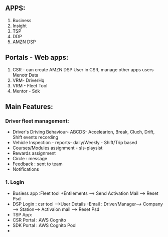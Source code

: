 ## APPS:
1. Business
2. Insight
3. TSP
4. DDP
5. AMZN DSP

## Portals - Web apps:
1. CSR - can create AMZN DSP User in CSR, manage other apps users Menotr Data
2. VRM- DriverHq
3. VRM - Fleet Tool
4. Mentor - Sdk 

## Main Features:

### Driver fleet management:
- Driver's Driving Behaviour- ABCDS- Accelearion, Break, Cluch, Drift, Shift events recording
- Vehicle Inspection - reports- daily/Weekly - Shift/Trip based
- Courses/Modules assignment - sls-playsist 
- Rewards assignment
- Circle : message 
- Feedback : sent to team
- Notifications

### 1. Login 
 - Busiess app :Fleet tool +Entilements --> Send Activation Mail --> Reset Psd
 - DSP Login : csr tool -->User Details -Email : Driver/Manager--> Company --> Station--> Activaion mail --> Reset Psd
 - TSP App: 
 - CSR Portal : AWS Cognito
 - SDK Portal : AWS Cognito Pool
 - 